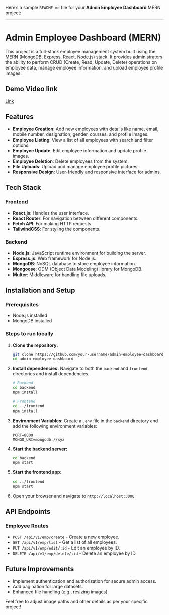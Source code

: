 Here’s a sample `README.md` file for your **Admin Employee Dashboard** MERN project:

---

# Admin Employee Dashboard (MERN)

This project is a full-stack employee management system built using the MERN (MongoDB, Express, React, Node.js) stack. It provides administrators the ability to perform CRUD (Create, Read, Update, Delete) operations on employee data, manage employee information, and upload employee profile images.

## Demo Video link
[Link](https://drive.google.com/file/d/1eabQ6LHHp7j4ryzQUJXxoTO1ML_S67bn/view?usp=sharing)

## Features

- **Employee Creation**: Add new employees with details like name, email, mobile number, designation, gender, courses, and profile images.
- **Employee Listing**: View a list of all employees with search and filter options.
- **Employee Update**: Edit employee information and update profile images.
- **Employee Deletion**: Delete employees from the system.
- **File Uploads**: Upload and manage employee profile pictures.
- **Responsive Design**: User-friendly and responsive interface for admins.

## Tech Stack

### Frontend
- **React.js**: Handles the user interface.
- **React Router**: For navigation between different components.
- **Fetch API**: For making HTTP requests.
- **TailwindCSS**: For styling the components.

### Backend
- **Node.js**: JavaScript runtime environment for building the server.
- **Express.js**: Web framework for Node.js.
- **MongoDB**: NoSQL database to store employee information.
- **Mongoose**: ODM (Object Data Modeling) library for MongoDB.
- **Multer**: Middleware for handling file uploads.
  
## Installation and Setup

### Prerequisites
- Node.js installed
- MongoDB installed

### Steps to run locally

1. **Clone the repository:**
    ```bash
    git clone https://github.com/your-username/admin-employee-dashboard.git
    cd admin-employee-dashboard
    ```

2. **Install dependencies:**
   Navigate to both the `backend` and `frontend` directories and install dependencies.

   ```bash
   # Backend
   cd backend
   npm install

   # Frontend
   cd ../frontend
   npm install
   ```

3. **Environment Variables:**
   Create a `.env` file in the `backend` directory and add the following environment variables:

   ```env
   PORT=8000
   MONGO_URI=mongodb://xyz
   ```

4. **Start the backend server:**
   ```bash
   cd backend
   npm start
   ```

5. **Start the frontend app:**
   ```bash
   cd ../frontend
   npm start
   ```

6. Open your browser and navigate to `http://localhost:3000`.

## API Endpoints

### Employee Routes
- `POST /api/v1/emp/create` - Create a new employee.
- `GET /api/v1/emp/list` - Get a list of all employees.
- `PUT /api/v1/emp/edit/:id` - Edit an employee by ID.
- `DELETE /api/v1/emp/delete/:id` - Delete an employee by ID.

## Future Improvements
- Implement authentication and authorization for secure admin access.
- Add pagination for large datasets.
- Enhanced file handling (e.g., resizing images).

Feel free to adjust image paths and other details as per your specific project!
